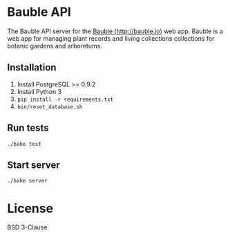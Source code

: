 
# Bauble API

The Bauble API server for the [Bauble (http://bauble.io)](http://bauble.io) web app.  Bauble is a web app for managing plant records and living collections collections for botanic gardens and arboretums.

## Installation
 1. Install PostgreSQL >= 0.9.2
 2. Install Python 3
 3. ```pip install -r requirements.txt```
 4. ```bin/reset_database.sh```

## Run tests

```./bake test```


## Start server

```./bake server```


# License
BSD 3-Clause
